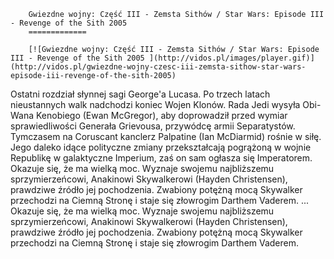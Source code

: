 
        Gwiezdne wojny: Część III - Zemsta Sithów / Star Wars: Episode III - Revenge of the Sith 2005 
        =============
        
        [![Gwiezdne wojny: Część III - Zemsta Sithów / Star Wars: Episode III - Revenge of the Sith 2005 ](http://vidos.pl/images/player.gif)](http://vidos.pl/gwiezdne-wojny-czesc-iii-zemsta-sithow-star-wars-episode-iii-revenge-of-the-sith-2005)
        
        
 Ostatni rozdział słynnej sagi George'a Lucasa. Po trzech latach nieustannych walk nadchodzi koniec Wojen Klonów. Rada Jedi wysyła Obi-Wana Kenobiego (Ewan McGregor), aby doprowadził przed wymiar sprawiedliwości Generała Grievousa, przywódcę armii Separatystów. Tymczasem na Coruscant kanclerz Palpatine (Ian McDiarmid) rośnie w siłę. Jego daleko idące polityczne zmiany przekształcają pogrążoną w wojnie Republikę w galaktyczne Imperium, zaś on sam ogłasza się Imperatorem. Okazuje się, że ma wielką moc. Wyznaje swojemu najbliższemu sprzymierzeńcowi, Anakinowi Skywalkerowi (Hayden Christensen), prawdziwe źródło jej pochodzenia. Zwabiony potężną mocą Skywalker przechodzi na Ciemną Stronę i staje się złowrogim Darthem Vaderem.   ... Okazuje się, że ma wielką moc. Wyznaje swojemu najbliższemu sprzymierzeńcowi, Anakinowi Skywalkerowi (Hayden Christensen), prawdziwe źródło jej pochodzenia. Zwabiony potężną mocą Skywalker przechodzi na Ciemną Stronę i staje się złowrogim Darthem Vaderem.
    